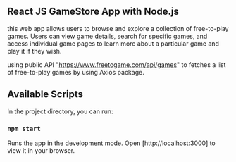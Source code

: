 
## React JS GameStore App with Node.js

this web app allows users to browse and explore a collection of free-to-play games. 
Users can view game details, search for specific games, and access individual game pages to learn more about a particular game and play it if they wish.

using public API "https://www.freetogame.com/api/games" 
to fetches a list of free-to-play games by using Axios package.

## Available Scripts

In the project directory, you can run:
### `npm start`

Runs the app in the development mode.
Open [http://localhost:3000] to view it in your browser.


